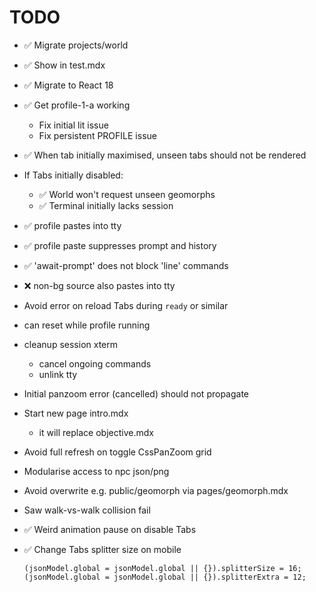 # TODO

- ✅ Migrate projects/world
- ✅ Show in test.mdx
- ✅ Migrate to React 18

- ✅ Get profile-1-a working
  - Fix initial lit issue
  - Fix persistent PROFILE issue

- ✅ When tab initially maximised, unseen tabs should not be rendered

- If Tabs initially disabled:
  - ✅ World won't request unseen geomorphs
  - ✅ Terminal initially lacks session

- ✅ profile pastes into tty
- ✅ profile paste suppresses prompt and history
- ✅ 'await-prompt' does not block 'line' commands
- ❌ non-bg source also pastes into tty

- Avoid error on reload Tabs during `ready` or similar
- can reset while profile running

- cleanup session xterm
  - cancel ongoing commands
  - unlink tty

- Initial panzoom error (cancelled) should not propagate 

- Start new page intro.mdx
  - it will replace objective.mdx


- Avoid full refresh on toggle CssPanZoom grid

- Modularise access to npc json/png

- Avoid overwrite e.g. public/geomorph via pages/geomorph.mdx

- Saw walk-vs-walk collision fail

- ✅ Weird animation pause on disable Tabs

- ✅ Change Tabs splitter size on mobile
  ```tsx
  (jsonModel.global = jsonModel.global || {}).splitterSize = 16;
  (jsonModel.global = jsonModel.global || {}).splitterExtra = 12;
  ```
  